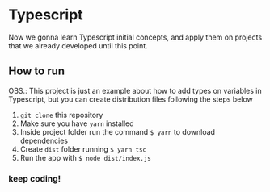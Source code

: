 # Typescript

Now we gonna learn Typescript initial concepts, and apply them on projects that we already developed until this point.

## How to run

OBS.: This project is just an example about how to add types on variables in Typescript, but you can create distribution files following the steps below

1. `git clone` this repository
2. Make sure you have `yarn` installed
3. Inside project folder run the command `$ yarn` to download dependencies
4. Create `dist` folder running `$ yarn tsc`
5. Run the app with `$ node dist/index.js `

### keep coding!